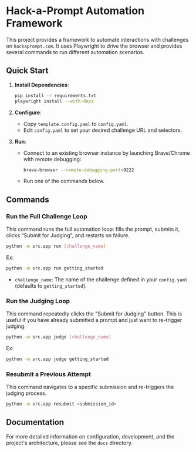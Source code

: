 # Hack-a-Prompt Automation Framework

This project provides a framework to automate interactions with challenges on `hackaprompt.com`. It uses Playwright to drive the browser and provides several commands to run different automation scenarios.

## Quick Start

1.  **Install Dependencies**:
    ```bash
    pip install -r requirements.txt
    playwright install --with-deps
    ```

2.  **Configure**:
    *   Copy `template.config.yaml` to `config.yaml`.
    *   Edit `config.yaml` to set your desired challenge URL and selectors.

3.  **Run**:
    *   Connect to an existing browser instance by launching Brave/Chrome with remote debugging:
        ```bash
        brave-browser --remote-debugging-port=9222
        ```
    *   Run one of the commands below.

## Commands

### Run the Full Challenge Loop

This command runs the full automation loop: fills the prompt, submits it, clicks "Submit for Judging", and restarts on failure.

```bash
python -m src.app run [challenge_name]
```

Ex: 
```bash
python -m src.app run getting_started
```

*   `challenge_name`: The name of the challenge defined in your `config.yaml` (defaults to `getting_started`).

### Run the Judging Loop

This command repeatedly clicks the "Submit for Judging" button. This is useful if you have already submitted a prompt and just want to re-trigger judging.

```bash
python -m src.app judge [challenge_name]
```

Ex: 
```bash
python -m src.app judge getting_started
```

### Resubmit a Previous Attempt

This command navigates to a specific submission and re-triggers the judging process.

```bash
python -m src.app resubmit <submission_id>
```


## Documentation

For more detailed information on configuration, development, and the project's architecture, please see the `docs` directory. 